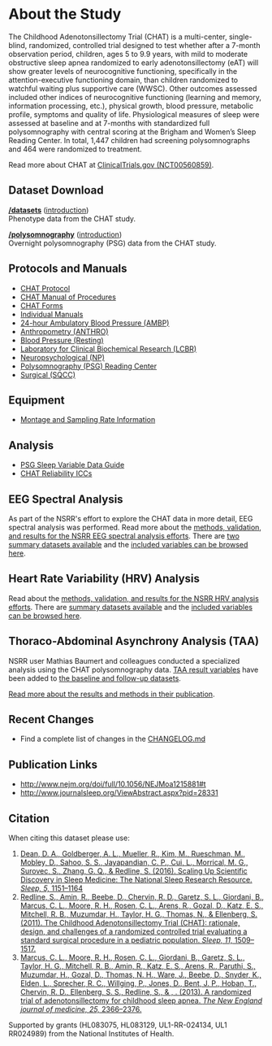 # About the Study

The Childhood Adenotonsillectomy Trial (CHAT) is a multi-center, single-blind, randomized, controlled trial designed to test whether after a 7-month observation period, children, ages 5 to 9.9 years,  with mild to moderate obstructive sleep apnea randomized to early adenotonsillectomy (eAT) will show greater levels of neurocognitive functioning, specifically in the attention-executive functioning domain, than children randomized to watchful waiting plus supportive care (WWSC). Other outcomes assessed included other indices of neurocognitive functioning (learning and memory, information processing, etc.), physical growth, blood pressure, metabolic profile, symptoms and quality of life. Physiological measures of sleep were assessed at baseline and at 7-months with standardized full polysomnography with central scoring at the Brigham and Women’s Sleep Reading Center. In total, 1,447 children had screening polysomnographs and 464 were randomized to treatment.

Read more about CHAT at [ClinicalTrials.gov (NCT00560859)](http://clinicaltrials.gov/show/NCT00560859).

## Dataset Download

**[/datasets](:files_path:/datasets)** ([introduction](:pages_path:/dataset-introduction.md)) <br/> Phenotype data from the CHAT study.

**[/polysomnography](:files_path:/polysomnography)** ([introduction](:pages_path:/polysomnography-introduction.md))<br/> Overnight polysomnography (PSG) data from the CHAT study.

## Protocols and Manuals

- [CHAT Protocol](:files_path:/documentation?f=CHAT_Protocol.pdf)
- [CHAT Manual of Procedures](:files_path:/documentation?f=CHAT_Manual_of_Procedures.pdf)
- [CHAT Forms](:files_path:/forms)
- [Individual Manuals](:pages_path:/manuals/manuals-toc.md)
- [24-hour Ambulatory Blood Pressure (AMBP)](:pages_path:/manuals/ambulatory-blood-pressure/1-00-ambp-toc.md)
- [Anthropometry (ANTHRO)](:pages_path:/manuals/anthropometry/2-00-anthro-toc.md)
- [Blood Pressure (Resting)](:pages_path:/manuals/resting-blood-pressure/3-00-resting-toc.md)
- [Laboratory for Clinical Biochemical Research (LCBR)](:pages_path:/manuals/laboratory-for-clinical-biomedical-research/4-00-lcbr-toc.md)
- [Neuropsychological (NP)](:pages_path:/manuals/neuropsychology/5-00-neuropsychology-toc.md)
- [Polysomnography (PSG) Reading Center](:pages_path:/manuals/polysomnography-reading-center/6-00-mop-toc.md)
- [Surgical (SQCC)](:pages_path:/manuals/surgical-quality-control-core/7-00-sqcc-toc.md)

## Equipment
- [Montage and Sampling Rate Information](:pages_path:/equipment/montage-and-sampling-rate-information.md)

## Analysis

- [PSG Sleep Variable Data Guide](:pages_path:/psg-data-guide/3-00-psg-data-guide-toc.md)
- [CHAT Reliability ICCs](:pages_path:/4-reliability-chat.md)

## EEG Spectral Analysis

As part of the NSRR's effort to explore the CHAT data in more detail, EEG spectral analysis was performed. Read more about the [methods, validation, and results for the NSRR EEG spectral analysis efforts](:pages_path:/eeg-spectral-analysis.md). There are [two summary datasets available](:files_path:/datasets/eeg-spectral-analysis) and the [included variables can be browsed here](https://www.sleepdata.org/datasets/chat/variables?folder=Spectral+Analysis).

## Heart Rate Variability (HRV) Analysis

Read about the [methods, validation, and results for the NSRR HRV analysis efforts](:pages_path:/hrv-analysis.md). There are [summary datasets available](:files_path:/datasets/hrv-analysis) and the [included variables can be browsed here](https://www.sleepdata.org/datasets/chat/variables?folder=HRV+Analysis).

## Thoraco-Abdominal Asynchrony Analysis (TAA)

NSRR user Mathias Baumert and colleagues conducted a specialized analysis using the CHAT polysomnography data. [TAA result variables](https://sleepdata.org/datasets/chat/variables?utf8=✓&folder=Sleep%2FThoraco-abdominal+Asynchrony) have been added to [the baseline and follow-up datasets](:files_path:/datasets).

[Read more about the results and methods in their publication](http://erj.ersjournals.com/content/early/2016/11/03/13993003.01177-2016).

## Recent Changes

- Find a complete list of changes in the [CHANGELOG.md](:pages_path:/CHANGELOG.md)

## Publication Links

- http://www.nejm.org/doi/full/10.1056/NEJMoa1215881#t
- http://www.journalsleep.org/ViewAbstract.aspx?pid=28331

## Citation

When citing this dataset please use:

1. [Dean, D. A., Goldberger, A. L., Mueller, R., Kim, M., Rueschman, M., Mobley, D., Sahoo, S. S., Jayapandian, C. P., Cui, L., Morrical, M. G., Surovec, S., Zhang, G. Q., & Redline, S. (2016). Scaling Up Scientific Discovery in Sleep Medicine: The National Sleep Research Resource. *Sleep, 5,* 1151–1164](http://www.ncbi.nlm.nih.gov/pubmed/27070134)
2. [Redline, S., Amin, R., Beebe, D., Chervin, R. D., Garetz, S. L., Giordani, B., Marcus, C. L., Moore, R. H., Rosen, C. L., Arens, R., Gozal, D., Katz, E. S., Mitchell, R. B., Muzumdar, H., Taylor, H. G., Thomas, N., & Ellenberg, S. (2011). The Childhood Adenotonsillectomy Trial (CHAT): rationale, design, and challenges of a randomized controlled trial evaluating a standard surgical procedure in a pediatric population. *Sleep, 11,* 1509–1517.](http://www.ncbi.nlm.nih.gov/pubmed/22043122)
3. [Marcus, C. L., Moore, R. H., Rosen, C. L., Giordani, B., Garetz, S. L., Taylor, H. G., Mitchell, R. B., Amin, R., Katz, E. S., Arens, R., Paruthi, S., Muzumdar, H., Gozal, D., Thomas, N. H., Ware, J., Beebe, D., Snyder, K., Elden, L., Sprecher, R. C., Willging, P., Jones, D., Bent, J. P., Hoban, T., Chervin, R. D., Ellenberg, S. S., Redline, S., & , . (2013). A randomized trial of adenotonsillectomy for childhood sleep apnea. *The New England journal of medicine, 25,* 2366–2376.](http://www.ncbi.nlm.nih.gov/pubmed/23692173)

Supported by grants (HL083075, HL083129, UL1-RR-024134, UL1 RR024989) from the National Institutes of Health.
